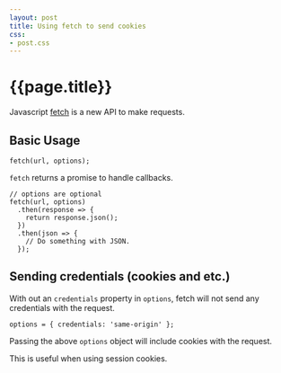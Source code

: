 ```yaml
---
layout: post 
title: Using fetch to send cookies
css:
- post.css
---
```


# {{page.title}}

Javascript [fetch](https://developer.mozilla.org/en-US/docs/Web/API/Fetch_API) is a new API to make requests.

## Basic Usage

```
fetch(url, options);
```

`fetch` returns a promise to handle callbacks.

```
// options are optional
fetch(url, options)
  .then(response => {
    return response.json();
  })
  .then(json => {
    // Do something with JSON.
  });
```

## Sending credentials (cookies and etc.)

With out an `credentials` property in `options`, fetch will not send any credentials with the request.

```
options = { credentials: 'same-origin' };
```

Passing the above `options` object will include cookies with the request.

This is useful when using session cookies.
